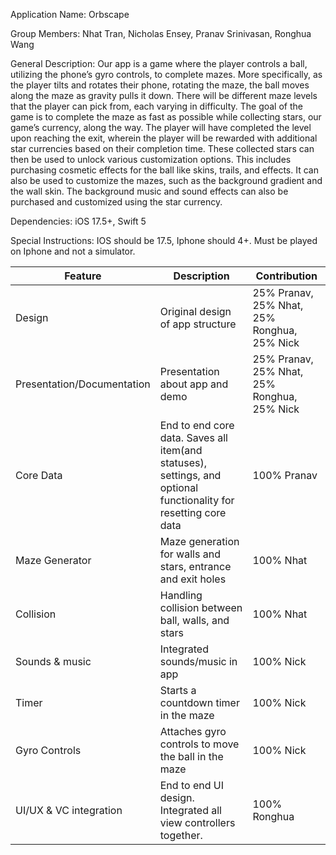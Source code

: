 Application Name: Orbscape


Group Members: Nhat Tran, Nicholas Ensey, Pranav Srinivasan, Ronghua Wang


General Description:
Our app is a game where the player controls a ball, utilizing the phone’s gyro controls, to complete mazes. More specifically, as the player tilts and rotates their phone, rotating the maze, the ball moves along the maze as gravity pulls it down. There will be different maze levels that the player can pick from, each varying in difficulty. The goal of the game is to complete the maze as fast as possible while collecting stars, our game’s currency, along the way. The player will have completed the level upon reaching the exit, wherein the player will be rewarded with additional star currencies based on their completion time. 
These collected stars can then be used to unlock various customization options. This includes purchasing cosmetic effects for the ball like skins, trails, and effects. It can also be used to customize the mazes, such as the background gradient and the wall skin. The background music and sound effects can also be purchased and customized using the star currency. 

Dependencies: iOS 17.5+, Swift 5

Special Instructions: IOS should be 17.5, Iphone should 4+. Must be played on Iphone and not a simulator. 

| Feature | Description | Contribution |
|----------|----------|----------|
| Design | Original design of app structure | 25% Pranav, 25% Nhat, 25% Ronghua, 25% Nick |
| Presentation/Documentation | Presentation about app and demo | 25% Pranav, 25% Nhat, 25% Ronghua, 25% Nick |
| Core Data | End to end core data. Saves all item(and statuses), settings, and optional functionality for resetting core data | 100% Pranav |
| Maze Generator | Maze generation for walls and stars, entrance and exit holes | 100% Nhat |
| Collision| Handling collision between ball, walls, and stars | 100% Nhat |
| Sounds & music| Integrated sounds/music in app | 100% Nick |
| Timer | Starts a countdown timer in the maze | 100% Nick |
| Gyro Controls | Attaches gyro controls to move the ball in the maze | 100% Nick |
| UI/UX & VC integration | End to end UI design. Integrated all view controllers together. | 100% Ronghua |



